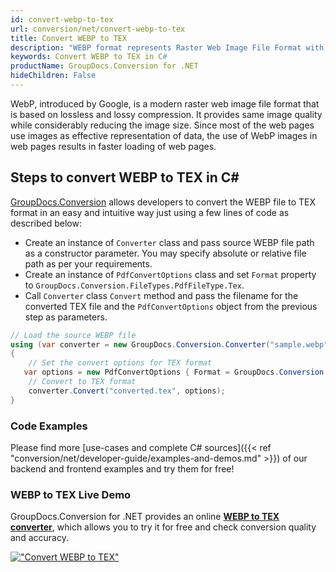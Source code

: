 ```yaml
---
id: convert-webp-to-tex
url: conversion/net/convert-webp-to-tex
title: Convert WEBP to TEX
description: "WEBP format represents Raster Web Image File Format with .webp extension. Learn how to convert WEBP to TEX file programmatically in C# language using GroupDocs.Conversion for .NET library."
keywords: Convert WEBP to TEX in C#
productName: GroupDocs.Conversion for .NET
hideChildren: False
---
```


WebP, introduced by Google, is a modern raster web image file format that is based on lossless and lossy compression. It provides same image quality while considerably reducing the image size. Since most of the web pages use images as effective representation of data, the use of WebP images in web pages results in faster loading of web pages.

## Steps to convert WEBP to TEX in C#

[GroupDocs.Conversion](https://products.groupdocs.com/conversion/net) allows developers to convert the WEBP file to TEX format in an easy and intuitive way just using a few lines of code as described below:

* Create an instance of `Converter` class and pass source WEBP file path as a constructor parameter. You may specify absolute or relative file path as per your requirements. 
* Create an instance of `PdfConvertOptions` class and set `Format` property to `GroupDocs.Conversion.FileTypes.PdfFileType.Tex`.
* Call `Converter` class `Convert` method and pass the filename for the converted TEX file and the `PdfConvertOptions` object from the previous step as parameters.

```csharp
// Load the source WEBP file
using (var converter = new GroupDocs.Conversion.Converter("sample.webp"))
{
    // Set the convert options for TEX format
   var options = new PdfConvertOptions { Format = GroupDocs.Conversion.FileTypes.PdfFileType.Tex };
    // Convert to TEX format
    converter.Convert("converted.tex", options);
}
```

### Code Examples

Please find more [use-cases and complete C# sources]({{< ref "conversion/net/developer-guide/examples-and-demos.md" >}}) of our backend and frontend examples and try them for free!

### WEBP to TEX Live Demo

GroupDocs.Conversion for .NET provides an online [**WEBP to TEX converter**](https://products.groupdocs.app/conversion/webp-to-tex), which allows you to try it for free and check conversion quality and accuracy.

[!["Convert WEBP to TEX"](conversion/net/images/convert-to-tex/convert-webp-to-tex.png)](https://products.groupdocs.app/conversion/webp-to-tex)